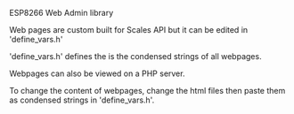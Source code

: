 ESP8266 Web Admin library


Web pages are custom built for Scales API but it can be edited in 'define_vars.h'

'define_vars.h' defines the is the condensed strings of all webpages.

Webpages can also be viewed on a PHP server.

To change the content of webpages, change the html files then paste them as condensed strings in 'define_vars.h'.



